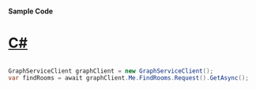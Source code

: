 #### Sample Code
# [C#](#tab/Csharp)

```C#

GraphServiceClient graphClient = new GraphServiceClient();
var findRooms = await graphClient.Me.FindRooms.Request().GetAsync();

```